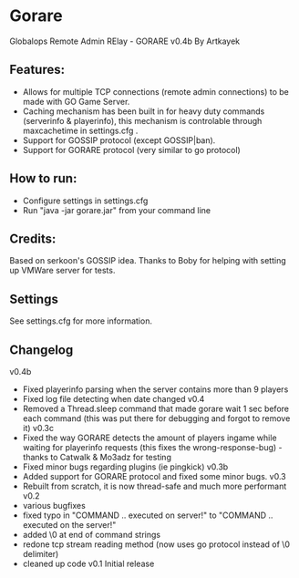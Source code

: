 # Gorare
Globalops Remote Admin RElay - GORARE v0.4b By Artkayek

Features:
----------
- Allows for multiple TCP connections (remote admin connections) to be made with GO Game Server.
- Caching mechanism has been built in for heavy duty commands (serverinfo & playerinfo),
this mechanism is controlable through maxcachetime in settings.cfg .
- Support for GOSSIP protocol (except GOSSIP|ban).
- Support for GORARE protocol (very similar to go protocol)

How to run:
------------
- Configure settings in settings.cfg
- Run "java -jar gorare.jar" from your command line

Credits:
----------
Based on serkoon's GOSSIP idea.
Thanks to Boby for helping with setting up VMWare server for tests.

Settings
---------
See settings.cfg for more information.


Changelog
---------
v0.4b
- Fixed playerinfo parsing when the server contains more than 9 players
- Fixed log file detecting when date changed
v0.4
- Removed a Thread.sleep command that made gorare wait 1 sec before each command (this was put there for debugging and forgot to remove it)
v0.3c
- Fixed the way GORARE detects the amount of players ingame while waiting for playerinfo requests (this fixes the wrong-response-bug) - thanks to Catwalk & Mo3adz for testing
- Fixed minor bugs regarding plugins (ie pingkick)
v0.3b
- Added support for GORARE protocol and fixed some minor bugs.
v0.3
- Rebuilt from scratch, it is now thread-safe and much more performant
v0.2
- various bugfixes
- fixed typo in "COMMAND .. executed on server!" to "COMMAND .. executed on the server!"
- added \0 at end of command strings
- redone tcp stream reading method (now uses go protocol instead of \0 delimiter)
- cleaned up code
v0.1 Initial release

